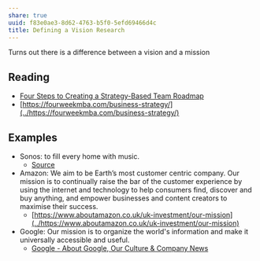 ```yaml
---
share: true
uuid: f83e0ae3-8d62-4763-b5f0-5efd69466d4c
title: Defining a Vision Research
---
```

Turns out there is a difference between a vision and a mission

## Reading

* [Four Steps to Creating a Strategy-Based Team Roadmap](https://www.productplan.com/blog/strategy-based-roadmap/)
* [https://fourweekmba.com/business-strategy/](../https://fourweekmba.com/business-strategy/)

## Examples

* Sonos: to fill every home with music.
  * [Source](https://www.productplan.com/blog/strategy-based-roadmap/)
* Amazon: We aim to be Earth’s most customer centric company. Our mission is to continually raise the bar of the customer experience by using the internet and technology to help consumers find, discover and buy anything, and empower businesses and content creators to maximise their success.
  * [https://www.aboutamazon.co.uk/uk-investment/our-mission](../https://www.aboutamazon.co.uk/uk-investment/our-mission)
* Google: Our mission is to organize the world's information and make it universally accessible and useful.
  * [Google - About Google, Our Culture & Company News](https://about.google/)